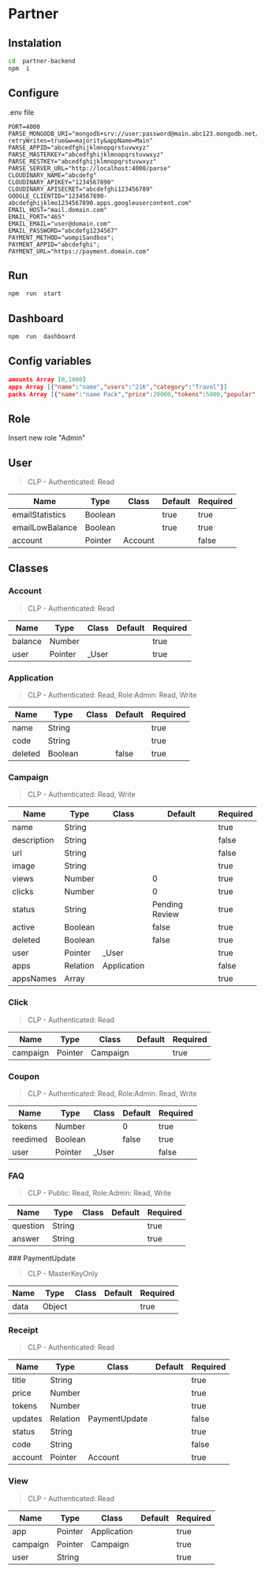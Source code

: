 # Partner

## Instalation

```bash
cd  partner-backend
npm  i
```

## Configure

.env file

```enviroment
PORT=4000
PARSE_MONGODB_URI="mongodb+srv://user:password@main.abc123.mongodb.net/Main?retryWrites=true&w=majority&appName=Main"
PARSE_APPID="abcedfghijklmnopqrstuvwxyz"
PARSE_MASTERKEY="abcedfghijklmnopqrstuvwxyz"
PARSE_RESTKEY="abcedfghijklmnopqrstuvwxyz"
PARSE_SERVER_URL="http://localhost:4000/parse"
CLOUDINARY_NAME="abcdefg"
CLOUDINARY_APIKEY="1234567890"
CLOUDINARY_APISECRET="abcdefghi123456789"
GOOGLE_CLIENTID="1234567890-abcdefghijklmo1234567890.apps.googleusercontent.com"
EMAIL_HOST="mail.domain.com"
EMAIL_PORT="465"
EMAIL_EMAIL="user@domain.com"
EMAIL_PASSWORD="abcdefg1234567"
PAYMENT_METHOD="wompiSandbox";
PAYMENT_APPID="abcdefghi";
PAYMENT_URL="https://payment.domain.com"
```

## Run

```bash
npm  run  start
```

## Dashboard

```bash
npm  run  dashboard
```

## Config variables
```json
amounts Array [0,1000]
apps Array [{"name":"name","users":"21K","category":"Travel"}]
packs Array [{"name":"name Pack","price":20000,"tokens":5000,"popular":false,"description":"description"}]
```

## Role

Insert new role "Admin"

## User

> CLP - Authenticated: Read

| Name | Type | Class | Default | Required | 
|--|--|--|--|--|
| emailStatistics | Boolean || true| true|
| emailLowBalance| Boolean| |true|true|
| account| Pointer|Account ||false|

## Classes

### Account

> CLP - Authenticated: Read

| Name | Type | Class | Default | Required | 
|--|--|--|--|--|
| balance | Number || | true|
| user| Pointer| _User||true|

### Application

> CLP - Authenticated: Read, Role:Admin: Read, Write

| Name | Type | Class | Default | Required | 
|--|--|--|--|--|
| name | String || | true|
| code | String || | true|
| deleted| Boolean| |false|true|

### Campaign

> CLP - Authenticated: Read, Write

| Name | Type | Class | Default | Required | 
|--|--|--|--|--|
| name | String || | true|
| description | String || | false|
| url| String| ||false|
|image|String|||true|
|views|Number||0|true|
|clicks|Number||0|true|
|status|String||Pending Review|true|
|active|Boolean||false|true|
|deleted|Boolean||false|true|
|user|Pointer|_User||true|
|apps|Relation|Application||false|
|appsNames|Array|||true|

### Click

> CLP - Authenticated: Read

| Name | Type | Class | Default | Required | 
|--|--|--|--|--|
| campaign | Pointer |Campaign| | true|

### Coupon

> CLP - Authenticated: Read, Role:Admin: Read, Write

| Name | Type | Class | Default | Required | 
|--|--|--|--|--|
| tokens | Number ||0| true|
| reedimed | Boolean || false| true|
| user| Pointer| _User||false|

### FAQ

> CLP - Public: Read, Role:Admin: Read, Write

| Name | Type | Class | Default | Required | 
|--|--|--|--|--|
| question | String ||| true|
| answer | String || | true|

### PaymentUpdate

> CLP - MasterKeyOnly

| Name | Type | Class | Default | Required | 
|--|--|--|--|--|
| data | Object ||| true|

### Receipt

> CLP - Authenticated: Read

| Name | Type | Class | Default | Required | 
|--|--|--|--|--|
| title | String ||| true|
| price | Number ||| true|
| tokens | Number ||| true|
| updates | Relation |PaymentUpdate|| false|
| status | String ||| true|
| code | String ||| false|
| account | Pointer |Account|| true|

### View

> CLP - Authenticated: Read

| Name | Type | Class | Default | Required | 
|--|--|--|--|--|
| app | Pointer |Application|| true|
| campaign | Pointer |Campaign|| true|
| user | String ||| true|